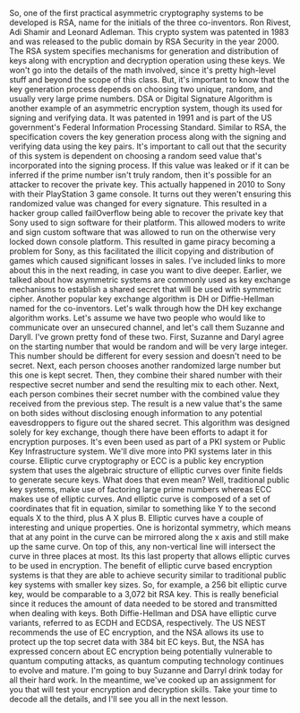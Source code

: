 So, one of the first practical asymmetric cryptography systems to be developed is RSA, name for the initials of the three co-inventors. Ron Rivest, Adi Shamir and Leonard Adleman. This crypto system was patented in 1983 and was released to the public domain by RSA Security in the year 2000. The RSA system specifies mechanisms for generation and distribution of keys along with encryption and decryption operation using these keys. We won't go into the details of the math involved, since it's pretty high-level stuff and beyond the scope of this class. But, it's important to know that the key generation process depends on choosing two unique, random, and usually very large prime numbers. DSA or Digital Signature Algorithm is another example of an asymmetric encryption system, though its used for signing and verifying data. It was patented in 1991 and is part of the US government's Federal Information Processing Standard. Similar to RSA, the specification covers the key generation process along with the signing and verifying data using the key pairs. It's important to call out that the security of this system is dependent on choosing a random seed value that's incorporated into the signing process. If this value was leaked or if it can be inferred if the prime number isn't truly random, then it's possible for an attacker to recover the private key. This actually happened in 2010 to Sony with their PlayStation 3 game console. It turns out they weren't ensuring this randomized value was changed for every signature. This resulted in a hacker group called failOverflow being able to recover the private key that Sony used to sign software for their platform. This allowed moders to write and sign custom software that was allowed to run on the otherwise very locked down console platform. This resulted in game piracy becoming a problem for Sony, as this facilitated the illicit copying and distribution of games which caused significant losses in sales. I've included links to more about this in the next reading, in case you want to dive deeper. Earlier, we talked about how asymmetric systems are commonly used as key exchange mechanisms to establish a shared secret that will be used with symmetric cipher. Another popular key exchange algorithm is DH or Diffie-Hellman named for the co-inventors. Let's walk through how the DH key exchange algorithm works. Let's assume we have two people who would like to communicate over an unsecured channel, and let's call them Suzanne and Daryll. I've grown pretty fond of these two. First, Suzanne and Daryl agree on the starting number that would be random and will be very large integer. This number should be different for every session and doesn't need to be secret. Next, each person chooses another randomized large number but this one is kept secret. Then, they combine their shared number with their respective secret number and send the resulting mix to each other. Next, each person combines their secret number with the combined value they received from the previous step. The result is a new value that's the same on both sides without disclosing enough information to any potential eavesdroppers to figure out the shared secret. This algorithm was designed solely for key exchange, though there have been efforts to adapt it for encryption purposes. It's even been used as part of a PKI system or Public Key Infrastructure system. We'll dive more into PKI systems later in this course. Elliptic curve cryptography or ECC is a public key encryption system that uses the algebraic structure of elliptic curves over finite fields to generate secure keys. What does that even mean? Well, traditional public key systems, make use of factoring large prime numbers whereas ECC makes use of elliptic curves. And elliptic curve is composed of a set of coordinates that fit in equation, similar to something like Y to the second equals X to the third, plus A X plus B. Elliptic curves have a couple of interesting and unique properties. One is horizontal symmetry, which means that at any point in the curve can be mirrored along the x axis and still make up the same curve. On top of this, any non-vertical line will intersect the curve in three places at most. Its this last property that allows elliptic curves to be used in encryption. The benefit of elliptic curve based encryption systems is that they are able to achieve security similar to traditional public key systems with smaller key sizes. So, for example, a 256 bit elliptic curve key, would be comparable to a 3,072 bit RSA key. This is really beneficial since it reduces the amount of data needed to be stored and transmitted when dealing with keys. Both Diffie-Hellman and DSA have elliptic curve variants, referred to as ECDH and ECDSA, respectively. The US NEST recommends the use of EC encryption, and the NSA allows its use to protect up the top secret data with 384 bit EC keys. But, the NSA has expressed concern about EC encryption being potentially vulnerable to quantum computing attacks, as quantum computing technology continues to evolve and mature. I'm going to buy Suzanne and Darryl drink today for all their hard work. In the meantime, we've cooked up an assignment for you that will test your encryption and decryption skills. Take your time to decode all the details, and I'll see you all in the next lesson.
